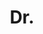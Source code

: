 ---
name: Anurag Arnab
title: Dr.
email: anurag.arnab@gmail.com
website: http://www.robots.ox.ac.uk/~aarnab/
note: Examined by Professor Iasonas Kokkinos
category: Graduated PhD Students
photo: 
---